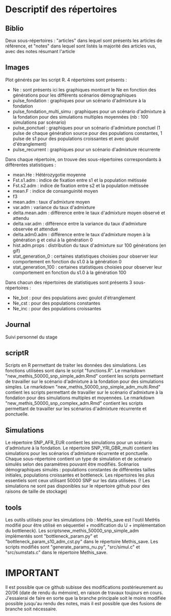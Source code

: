 # Descriptif des répertoires

## Biblio
Deux sous-répertoires : "articles" dans lequel sont présents les articles de référence, et "notes" dans lequel sont listés la majorité des articles vus, avec des notes résumant l'article

## Images
Plot générés par les script R.
4 répertoires sont présents :
- Ne : sont présents ici les graphiques montrant le Ne en fonction des générations pour les différents scénarios démographiques
- pulse_fondation : graphiques pour un scénario d'admixture à la fondation
- pulse_fondation_multi_simu : graphiques pour un scénario d'admixture à la fondation pour des simulations multiples moyennées (nb : 100 simulations par scénario)
- pulse_ponctuel : graphiques pour un scénario d'admixture ponctuel (1 pulse de chaque génération source pour des populations constantes, 1 pulse de s1 pour des populations croissantes et avec goulot d'étranglement)
- pulse_recurrent : graphiques pour un scénario d'admixture récurrente

Dans chaque répertoire, on trouve des sous-répertoires correspondants à différentes statistiques :
- mean.He : Hétérozygotie moyenne
- Fst.s1.adm : indice de fixation entre s1 et la population métissée
- Fst.s2.adm : indice de fixation entre s2 et la population métissée
- mean.F : indice de consanguinité moyen
- f3
- mean.adm : taux d'admixture moyen
- var.adm : variance du taux d'admixture
- delta.mean.adm : différence entre le taux d'admixture moyen observé et attendu
- delta.var.adm : différence entre la variance du taux d'admixture observée et attendue
- delta.adm0.adm : différence entre le taux d'admixture moyen à la génération g et celui à la génération 0
- hist.adm.props : distribution du taux d'admixture sur 100 générations (en gif)
- stat_generation_0 : certaines statistiques choisies pour observer leur comportement en fonction du s1.0 à la génération 0
- stat_generation_100 : certaines statistiques choisies pour observer leur comportement en fonction du s1.0 à la génération 100

Dans chacun des répertoires de statistiques sont présents 3 sous-répertoires : 
- Ne_bot : pour des populations avec goulot d'étranglement
- Ne_cst : pour des populations constantes
- Ne_inc : pour des populations croissantes

## Journal
Suivi personnel du stage

## scriptR
Scripts en R permettant de traiter les données des simulations.
Les fonctions utilisées sont dans le script "functions.R".
Le rmarkdown "new_methis_50000_snp_simple_adm.Rmd" contient les scripts permettant de travailler sur le scénario d'admixture à la fondation pour des simulations simples.
Le rmarkdown "new_methis_50000_snp_simple_adm_multi.Rmd" contient les scripts permettant de travailler sur le scénario d'admixture à la fondation pour des simulations multiples et moyennées.
Le rmarkdown "new_methis_50000_snp_complex_adm.Rmd" contient les scripts permettant de travailler sur les scénarios d'admixture récurrente et ponctuelle.

## Simulations
Le répertoire SNP_AFR_EUR contient les simulations pour un scénario d'admixture à la fondation.
Le répertoire SNP_YRI_GBR_multi contient les simulations pour les scénarios d'admixture récurrente et ponctuelle.
Chaque sous-répertoire contient un type de simulation et de scénario simulés selon des paramètres pouvant être modifiés.
Scénarios démographiques simulés : populations constantes de différentes tailles initiales, populations croissantes et bottleneck.
Les répertoires les plus essentiels sont ceux utilisant 50000 SNP sur les data utilisées.
(! Les simulations ne sont pas disponibles sur le répertoire github pour des raisons de taille de stockage)

## tools
Les outils utilisés pour les simulations (nb : MetHis_save est l'outil MetHis modifié pour être utilisé en séquentiel + modification du U + implémentation du bottleneck).
Les scriptsnew_methis_50000_snp_simple_adm implémentés sont "bottleneck_param.py" et "bottleneck_param_s10_adm_cst.py" dans le répertoire Methis_save. Les scripts modifiés sont "generate_params_nu.py", "src/simul.c" et "src/sumstats.c" dans le répertoire Methis_save.

# IMPORTANT
Il est possible que ce github subisse des modifications postérieurement au 20/06 (date de rendu du mémoire), en raison de travaux toujours en cours. J'essaierai de faire en sorte que la branche principale soit le moins modifiée possible jusqu'au rendu des notes, mais il est possible que des fusions de branche soit nécessaire.